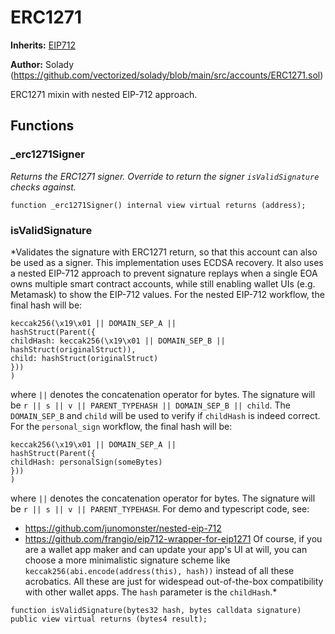 # ERC1271
**Inherits:**
[EIP712](/lib/solady/src/utils/EIP712.sol/abstract.EIP712.md)

**Author:**
Solady (https://github.com/vectorized/solady/blob/main/src/accounts/ERC1271.sol)

ERC1271 mixin with nested EIP-712 approach.


## Functions
### _erc1271Signer

*Returns the ERC1271 signer.
Override to return the signer `isValidSignature` checks against.*


```solidity
function _erc1271Signer() internal view virtual returns (address);
```

### isValidSignature

*Validates the signature with ERC1271 return,
so that this account can also be used as a signer.
This implementation uses ECDSA recovery. It also uses a nested EIP-712 approach to
prevent signature replays when a single EOA owns multiple smart contract accounts,
while still enabling wallet UIs (e.g. Metamask) to show the EIP-712 values.
For the nested EIP-712 workflow, the final hash will be:
```
keccak256(\x19\x01 || DOMAIN_SEP_A ||
hashStruct(Parent({
childHash: keccak256(\x19\x01 || DOMAIN_SEP_B || hashStruct(originalStruct)),
child: hashStruct(originalStruct)
}))
)
```
where `||` denotes the concatenation operator for bytes.
The signature will be `r || s || v || PARENT_TYPEHASH || DOMAIN_SEP_B || child`.
The `DOMAIN_SEP_B` and `child` will be used to verify if `childHash` is indeed correct.
For the `personal_sign` workflow, the final hash will be:
```
keccak256(\x19\x01 || DOMAIN_SEP_A ||
hashStruct(Parent({
childHash: personalSign(someBytes)
}))
)
```
where `||` denotes the concatenation operator for bytes.
The signature will be `r || s || v || PARENT_TYPEHASH`.
For demo and typescript code, see:
- https://github.com/junomonster/nested-eip-712
- https://github.com/frangio/eip712-wrapper-for-eip1271
Of course, if you are a wallet app maker and can update your app's UI at will,
you can choose a more minimalistic signature scheme like
`keccak256(abi.encode(address(this), hash))` instead of all these acrobatics.
All these are just for widespead out-of-the-box compatibility with other wallet apps.
The `hash` parameter is the `childHash`.*


```solidity
function isValidSignature(bytes32 hash, bytes calldata signature) public view virtual returns (bytes4 result);
```

